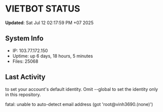 # VIETBOT STATUS
**Updated**: Sat Jul 12 02:17:59 PM +07 2025

## System Info
- IP: 103.77.172.150
- Uptime: up 6 days, 18 hours, 5 minutes
- Files: 25068

## Last Activity

to set your account's default identity.
Omit --global to set the identity only in this repository.

fatal: unable to auto-detect email address (got 'root@vinh3690.(none)')
